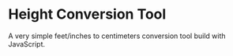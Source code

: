 # Height Conversion Tool

A very simple feet/inches to centimeters conversion tool build with JavaScript.
